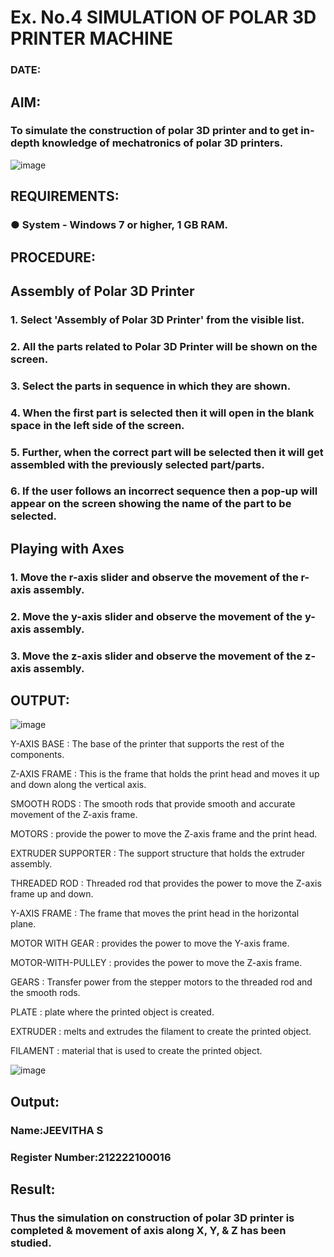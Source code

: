 # Ex. No.4 SIMULATION OF POLAR 3D PRINTER MACHINE

### DATE: 

## AIM:
### To simulate the construction of polar 3D printer and to get in-depth knowledge of mechatronics of polar 3D printers.

![image](https://github.com/Sellakumar1987/Ex.-No.-4---SIMULATION-OF-POLAR-3D-PRINTER-MACHINE/assets/113594316/b551f195-9877-49a2-99bb-a9efcfb3381a)

## REQUIREMENTS:
### ●	System - Windows 7 or higher, 1 GB RAM.

## PROCEDURE:

## Assembly of Polar 3D Printer
### 1.	Select 'Assembly of Polar 3D Printer' from the visible list.
### 2.	All the parts related to Polar 3D Printer will be shown on the screen.
### 3.	Select the parts in sequence in which they are shown.
### 4.	When the first part is selected then it will open in the blank space in the left side of the screen.
### 5.	Further, when the correct part will be selected then it will get assembled with the previously selected part/parts.
### 6.	If the user follows an incorrect sequence then a pop-up will appear on the screen showing the name of the part to be selected.

## Playing with Axes
### 1.	Move the r-axis slider and observe the movement of the r-axis assembly.
### 2.	Move the y-axis slider and observe the movement of the y-axis assembly.
### 3.	Move the z-axis slider and observe the movement of the z-axis assembly.

## OUTPUT:

![image](https://github.com/Jeevithha/Ex.-No.-4---SIMULATION-OF-POLAR-3D-PRINTER-MACHINE/assets/123623197/d5d6228c-bbec-4ca7-96c5-cbb61e240568)

Y-AXIS BASE :
The base of the printer that supports the rest of the components.

Z-AXIS FRAME :
This is the frame that holds the print head and moves it up and down along the vertical axis.

SMOOTH RODS :
The smooth rods that provide smooth and accurate movement of the Z-axis frame.

MOTORS :
provide the power to move the Z-axis frame and the print head.

EXTRUDER SUPPORTER :
The support structure that holds the extruder assembly.

THREADED ROD :
Threaded rod that provides the power to move the Z-axis frame up and down.

Y-AXIS FRAME :
The frame that moves the print head in the horizontal plane.

MOTOR WITH GEAR :
provides the power to move the Y-axis frame.

MOTOR-WITH-PULLEY :
provides the power to move the Z-axis frame.

GEARS :
Transfer power from the stepper motors to the threaded rod and the smooth rods.

PLATE :
plate where the printed object is created.

EXTRUDER :
melts and extrudes the filament to create the printed object.

FILAMENT :
material that is used to create the printed object.

![image](https://github.com/Jeevithha/Ex.-No.-4---SIMULATION-OF-POLAR-3D-PRINTER-MACHINE/assets/123623197/8e833dff-f33f-4800-bd1e-cd5ee7869727)

## Output:

### Name:JEEVITHA S
### Register Number:212222100016

## Result: 
### Thus the simulation on construction of polar 3D printer is completed & movement of axis along X, Y, & Z has been studied.
